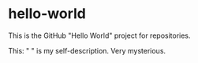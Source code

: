 # hello-world
This is the GitHub "Hello World" project for repositories.

This: "    " is my self-description.  Very mysterious.
